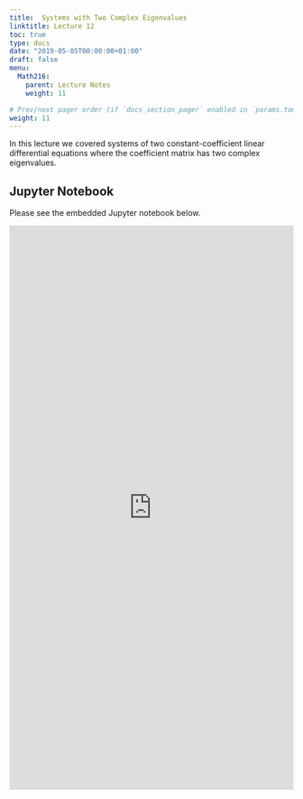 ```yaml
---
title:  Systems with Two Complex Eigenvalues
linktitle: Lecture 12
toc: true
type: docs
date: "2019-05-05T00:00:00+01:00"
draft: false
menu:
  Math216:
    parent: Lecture Notes
    weight: 11

# Prev/next pager order (if `docs_section_pager` enabled in `params.toml`)
weight: 11
---
```

In this lecture we covered systems of two constant-coefficient linear differential equations where the coefficient matrix has two complex eigenvalues.

## Jupyter Notebook
Please see the embedded Jupyter notebook below.

<iframe
      src="https://nbviewer.jupyter.org/github/bilman/Math216ODE/blob/master/216Lecture12.ipynb?flush_cache=true"
      width="100%"
      height="1000px"
      style="border:none;">
    </iframe>
